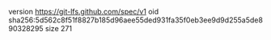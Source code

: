 version https://git-lfs.github.com/spec/v1
oid sha256:5d562c8f51f8827b185d96aee55ded931fa35f0eb3ee9d9d255a5de890328295
size 271

